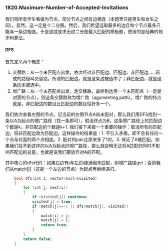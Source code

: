 ### 1820.Maximum-Number-of-Accepted-Invitations

我们将所有学生看做为节点，部分节点之间有边相连（本题里只是男生和女生之间）。显然，这一定是个二分图。然后，我们希望选取最多的边且每个节点最多只能与一条边相连。于是这就是求无权二分图最大匹配的模板题，使用的是经典的匈牙利算法。

#### DFS
首先定义两个概念：
1. 交替路：从一个未匹配点出发，依次经过非匹配边、匹配边、非匹配边……形成的路径叫交替路。所谓的匹配边，就是这条边被选中了；非匹配边，就是这条边未被选中。
2. 增广路：从一个未匹配点出发，走交替路，最终到达另一个未匹配点（一定是对面的节点），则这条交替路称为增广路（agumenting path）。增广路的特点就是，非匹配边的数目比匹配边的数目恰好多一个。

我们依次查看左图的节点。记当前的左图节点A尚未配对，那么我们用DFS找到一条以A为起点的增广路径（找一条即可），假设终点为B，这条增广路径上的匹配边个数是k，非匹配边的个数是k+1. 我们接下来做一个重要的操作：取消所有的匹配边，将非匹配边改为匹配边。这样操作的结果是：1. 不引入矛盾，即不会有任何一个点与对面的两个点相连。2. 配对的pair比原来多了1对。3. 保证了A被匹配。如果我们找不到这样的以A为起点的增广路径，那么就说明无法将A匹配的同时不影响匹配边的总量，也就是说我们要放弃对A的匹配。

其中核心的dfs代码：如果右边有j与左边i连通但未匹配，则增广路径get；否则我们从match[j]（这是一个左边的节点）为起点再继续递归。
```cpp
    bool dfs(int i, vector<bool>&visited)
    {
        for (int j: next[i])
        {
            if (visited[j]) continue;
            visited[j] = true;
            if (match[j]==-1 || dfs(match[j], visited))
            {
                match[i] = j;
                match[j] = i;
                return true;
            }
        }
        return false;
    }
```    
